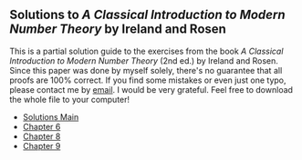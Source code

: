 ## Solutions to *A Classical Introduction to Modern Number Theory* by Ireland and Rosen

This is a partial solution guide to the exercises from the book *A Classical Introduction to Modern Number Theory* (2nd ed.) by Ireland and Rosen. Since this paper was done by myself solely, there's no guarantee that all proofs are 100% correct. If you find some mistakes or even just one typo, please contact me by <a href="mailto:timo65537@protonmail.com">email</a>. I would be very grateful. Feel free to download the whole file to your computer!

* [Solutions Main](https://bettertimo.com/wp-content/uploads/2022/08/IR.pdf)
* [Chapter 6](https://bettertimo.com/wp-content/uploads/2022/08/IR-06.pdf)
* [Chapter 8](https://bettertimo.com/wp-content/uploads/2022/08/IR-08.pdf)
* [Chapter 9](https://bettertimo.com/wp-content/uploads/2022/08/IR-09.pdf.pdf)
